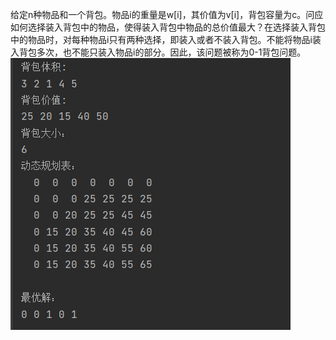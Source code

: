 给定n种物品和一个背包。物品i的重量是w[i]，其价值为v[i]，背包容量为c。问应如何选择装入背包中的物品，使得装入背包中物品的总价值最大？在选择装入背包中的物品时，对每种物品i只有两种选择，即装入或者不装入背包。不能将物品i装入背包多次，也不能只装入物品i的部分。因此，该问题被称为0-1背包问题。
![QQ截图20220710092939](https://github.com/ljlat/Backpack-0-1-problem/raw/master/20220712154247.png)

